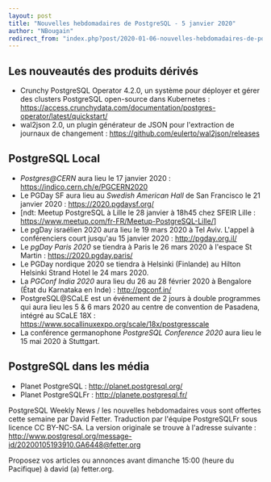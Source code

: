```yaml
---
layout: post
title: "Nouvelles hebdomadaires de PostgreSQL - 5 janvier 2020"
author: "NBougain"
redirect_from: "index.php?post/2020-01-06-nouvelles-hebdomadaires-de-postgresql-5-janvier-2020 "
---
```



<h2>Les nouveaut&eacute;s des produits d&eacute;riv&eacute;s</h2>

<ul>

<li>Crunchy PostgreSQL Operator 4.2.0, un syst&egrave;me pour d&eacute;ployer et g&eacute;rer des clusters PostgreSQL open-source dans Kubernetes&nbsp;: <a target="_blank" href="https://access.crunchydata.com/documentation/postgres-operator/latest/quickstart/">https://access.crunchydata.com/documentation/postgres-operator/latest/quickstart/</a></li>

<li>wal2json 2.0, un plugin g&eacute;n&eacute;rateur de JSON pour l'extraction de journaux de changement&nbsp;: <a target="_blank" href="https://github.com/eulerto/wal2json/releases">https://github.com/eulerto/wal2json/releases</a></li>

</ul>

<!--more-->


<h2>PostgreSQL Local</h2>

<ul>

<li><em>Postgres@CERN</em> aura lieu le 17 janvier 2020&nbsp;: <a target="_blank" href="https://indico.cern.ch/e/PGCERN2020">https://indico.cern.ch/e/PGCERN2020</a></li>

<li>Le PGDay SF aura lieu au <em>Swedish American Hall</em> de San Francisco le 21 janvier 2020&nbsp;: <a target="_blank" href="https://2020.pgdaysf.org/">https://2020.pgdaysf.org/</a></li>

<li>[ndt: Meetup PostgreSQL à Lille le 28 janvier à 18h45 chez SFEIR Lille&nbsp;: <a target="_blank" href="https://www.meetup.com/fr-FR/Meetup-PostgreSQL-Lille/">https://www.meetup.com/fr-FR/Meetup-PostgreSQL-Lille/</a>]</li>

<li>Le pgDay isra&eacute;lien 2020 aura lieu le 19 mars 2020 &agrave; Tel Aviv. L'appel &agrave; conf&eacute;renciers court jusqu'au 15 janvier 2020&nbsp;: <a target="_blank" href="http://pgday.org.il/">http://pgday.org.il/</a></li>

<li>Le <em>pgDay Paris 2020</em> se tiendra &agrave; Paris le 26 mars 2020 &agrave; l'espace St Martin&nbsp;: <a target="_blank" href="https://2020.pgday.paris/">https://2020.pgday.paris/</a></li>

<li>Le PGDay nordique 2020 se tiendra &agrave; Helsinki (Finlande) au Hilton Helsinki Strand Hotel le 24 mars 2020.</li>

<li>La <em>PGConf India 2020</em> aura lieu du 26 au 28 f&eacute;vrier 2020 &agrave; Bengalore (&Eacute;tat du Karnataka en Inde)&nbsp;: <a target="_blank" href="http://pgconf.in/">http://pgconf.in/</a></li>

<li>PostgreSQL@SCaLE est un &eacute;v&eacute;nement de 2 jours &agrave; double programmes qui aura lieu les 5 & 6 mars 2020 au centre de convention de Pasadena, int&eacute;gr&eacute; au SCaLE 18X&nbsp;: <a target="_blank" href="https://www.socallinuxexpo.org/scale/18x/postgresscale">https://www.socallinuxexpo.org/scale/18x/postgresscale</a></li>

<li>La conf&eacute;rence germanophone <em>PostgreSQL Conference 2020</em> aura lieu le 15 mai 2020 &agrave; Stuttgart.</li>

</ul>

<h2>PostgreSQL dans les m&eacute;dia</h2>

<ul>

<li>Planet PostgreSQL : <a target="_blank" href="http://planet.postgresql.org/">http://planet.postgresql.org/</a></li>

<li>Planet PostgreSQLFr : <a target="_blank" href="http://planete.postgresql.fr/">http://planete.postgresql.fr/</a></li>

</ul>

<p>PostgreSQL Weekly News / les nouvelles hebdomadaires vous sont offertes cette semaine par David Fetter. Traduction par l'&eacute;quipe PostgreSQLFr sous licence CC BY-NC-SA. La version originale se trouve &agrave; l'adresse suivante : <a target="_blank" href="http://www.postgresql.org/message-id/20200105193910.GA6448@fetter.org">http://www.postgresql.org/message-id/20200105193910.GA6448@fetter.org</a></p>

<p>Proposez vos articles ou annonces avant dimanche 15:00 (heure du Pacifique) &agrave; david (a) fetter.org.</p>